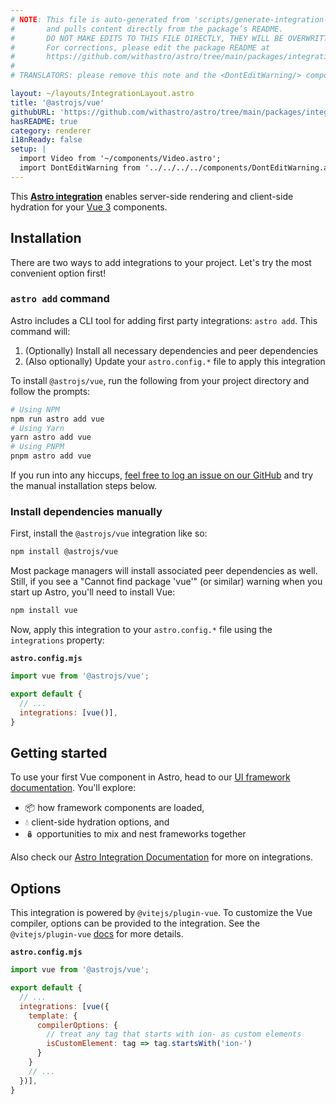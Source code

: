 ```yaml
---
# NOTE: This file is auto-generated from 'scripts/generate-integration-pages.ts'
#       and pulls content directly from the package’s README.
#       DO NOT MAKE EDITS TO THIS FILE DIRECTLY, THEY WILL BE OVERWRITTEN!
#       For corrections, please edit the package README at
#       https://github.com/withastro/astro/tree/main/packages/integrations/vue/
#
# TRANSLATORS: please remove this note and the <DontEditWarning/> component.

layout: ~/layouts/IntegrationLayout.astro
title: '@astrojs/vue'
githubURL: 'https://github.com/withastro/astro/tree/main/packages/integrations/vue/'
hasREADME: true
category: renderer
i18nReady: false
setup: |
  import Video from '~/components/Video.astro';
  import DontEditWarning from '../../../../components/DontEditWarning.astro';
---
```


<DontEditWarning/>

This **[Astro integration][astro-integration]** enables server-side rendering and client-side hydration for your [Vue 3](https://vuejs.org/) components.

## Installation

There are two ways to add integrations to your project. Let's try the most convenient option first!

### `astro add` command

Astro includes a CLI tool for adding first party integrations: `astro add`. This command will:

1.  (Optionally) Install all necessary dependencies and peer dependencies
2.  (Also optionally) Update your `astro.config.*` file to apply this integration

To install `@astrojs/vue`, run the following from your project directory and follow the prompts:

```sh
# Using NPM
npm run astro add vue
# Using Yarn
yarn astro add vue
# Using PNPM
pnpm astro add vue
```

If you run into any hiccups, [feel free to log an issue on our GitHub](https://github.com/withastro/astro/issues) and try the manual installation steps below.

### Install dependencies manually

First, install the `@astrojs/vue` integration like so:

```sh
npm install @astrojs/vue
```

Most package managers will install associated peer dependencies as well. Still, if you see a "Cannot find package 'vue'" (or similar) warning when you start up Astro, you'll need to install Vue:

```sh
npm install vue
```

Now, apply this integration to your `astro.config.*` file using the `integrations` property:

**`astro.config.mjs`**

```js
import vue from '@astrojs/vue';

export default {
  // ...
  integrations: [vue()],
}
```

## Getting started

To use your first Vue component in Astro, head to our [UI framework documentation][astro-ui-frameworks]. You'll explore:

*   📦 how framework components are loaded,
*   💧 client-side hydration options, and
*   🪆 opportunities to mix and nest frameworks together

Also check our [Astro Integration Documentation][astro-integration] for more on integrations.

[astro-integration]: /en/guides/integrations-guide/

[astro-ui-frameworks]: /en/core-concepts/framework-components/

## Options

This integration is powered by `@vitejs/plugin-vue`. To customize the Vue compiler, options can be provided to the integration. See the `@vitejs/plugin-vue` [docs](https://github.com/vitejs/vite/tree/main/packages/plugin-vue) for more details.

**`astro.config.mjs`**

```js
import vue from '@astrojs/vue';

export default {
  // ...
  integrations: [vue({
    template: {
      compilerOptions: {
        // treat any tag that starts with ion- as custom elements
        isCustomElement: tag => tag.startsWith('ion-')
      }
    }
    // ...
  })],
}
```
